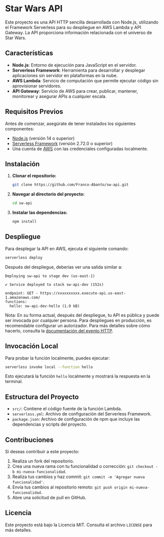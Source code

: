 # Star Wars API

Este proyecto es una API HTTP sencilla desarrollada con Node.js, utilizando el Framework Serverless para su despliegue en AWS Lambda y API Gateway. La API proporciona información relacionada con el universo de Star Wars.

## Características

- **Node.js**: Entorno de ejecución para JavaScript en el servidor.
- **Serverless Framework**: Herramienta para desarrollar y desplegar aplicaciones sin servidor en plataformas en la nube.
- **AWS Lambda**: Servicio de computación que permite ejecutar código sin aprovisionar servidores.
- **API Gateway**: Servicio de AWS para crear, publicar, mantener, monitorear y asegurar APIs a cualquier escala.

## Requisitos Previos

Antes de comenzar, asegúrate de tener instalados los siguientes componentes:

- [Node.js](https://nodejs.org/) (versión 14 o superior)
- [Serverless Framework](https://www.serverless.com/) (versión 2.72.0 o superior)
- Una cuenta de [AWS](https://aws.amazon.com/) con las credenciales configuradas localmente.

## Instalación

1. **Clonar el repositorio:**

   ```bash
   git clone https://github.com/Franco-Abanto/sw-api.git
   ```

2. **Navegar al directorio del proyecto:**

   ```bash
   cd sw-api
   ```

3. **Instalar las dependencias:**

   ```bash
   npm install
   ```

## Despliegue

Para desplegar la API en AWS, ejecuta el siguiente comando:

```bash
serverless deploy
```

Después del despliegue, deberías ver una salida similar a:

```
Deploying sw-api to stage dev (us-east-1)

✔ Service deployed to stack sw-api-dev (152s)

endpoint: GET - https://xxxxxxxxxx.execute-api.us-east-1.amazonaws.com/
functions:
  hello: sw-api-dev-hello (1.9 kB)
```

Nota: En su forma actual, después del despliegue, tu API es pública y puede ser invocada por cualquier persona. Para despliegues en producción, es recomendable configurar un autorizador. Para más detalles sobre cómo hacerlo, consulta la [documentación del evento HTTP](https://www.serverless.com/framework/docs/providers/aws/events/apigateway/).

## Invocación Local

Para probar la función localmente, puedes ejecutar:

```bash
serverless invoke local --function hello
```

Esto ejecutará la función `hello` localmente y mostrará la respuesta en la terminal.

## Estructura del Proyecto

- `src/`: Contiene el código fuente de la función Lambda.
- `serverless.yml`: Archivo de configuración del Serverless Framework.
- `package.json`: Archivo de configuración de npm que incluye las dependencias y scripts del proyecto.

## Contribuciones

Si deseas contribuir a este proyecto:

1. Realiza un fork del repositorio.
2. Crea una nueva rama con tu funcionalidad o corrección: `git checkout -b mi-nueva-funcionalidad`.
3. Realiza tus cambios y haz commit: `git commit -m 'Agregar nueva funcionalidad'`.
4. Envía tus cambios al repositorio remoto: `git push origin mi-nueva-funcionalidad`.
5. Abre una solicitud de pull en GitHub.

## Licencia

Este proyecto está bajo la Licencia MIT. Consulta el archivo `LICENSE` para más detalles.
